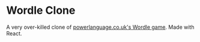 # Wordle Clone

A very over-killed clone of [powerlanguage.co.uk's Wordle game](https://www.powerlanguage.co.uk/wordle/). Made with React.